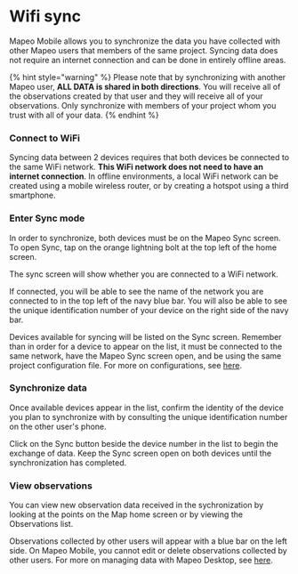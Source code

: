 # Wifi sync

Mapeo Mobile allows you to synchronize the data you have collected with other Mapeo users that members of the same project. Syncing data does not require an internet connection and can be done in entirely offline areas.

{% hint style="warning" %}
Please note that by synchronizing with another Mapeo user, **ALL DATA is shared in both directions**. You will receive all of the observations created by that user and they will receive all of your observations. Only synchronize with members of your project whom you trust with all of your data.
{% endhint %}

### Connect to WiFi

Syncing data between 2 devices requires that both devices be connected to the same WiFi network. **This WiFi network does not need to have an internet connection**. In offline environments, a local WiFi network can be created using a mobile wireless router, or by creating a hotspot using a third smartphone.

### Enter Sync mode

In order to synchronize, both devices must be on the Mapeo Sync screen. To open Sync, tap on the orange lightning bolt at the top left of the home screen.

The sync screen will show whether you are connected to a WiFi network. 

If connected, you will be able to see the name of the network you are connected to in the top left of the navy blue bar. You will also be able to see the unique identification number of your device on the right side of the navy bar.

Devices available for syncing will be listed on the Sync screen. Remember than in order for a device to appear on the list, it must be connected to the same network, have the Mapeo Sync screen open, and be using the same project configuration file. For more on configurations, see [here](../../deployment-launch-implementation-overview/introducing-customizations.md).

### Synchronize data

Once available devices appear in the list, confirm the identity of the device you plan to synchronize with by consulting the unique identification number on the other user's phone.

Click on the Sync button beside the device number in the list to begin the exchange of data. Keep the Sync screen open on both devices until the synchronization has completed.

### View observations

You can view new observation data received in the sychronization by looking at the points on the Map home screen or by viewing the Observations list.

Observations collected by other users will appear with a blue bar on the left side. On Mapeo Mobile, you cannot edit or delete observations collected by other users. For more on managing data with Mapeo Desktop, see [here](../../../mapeo-desktop-1/).

